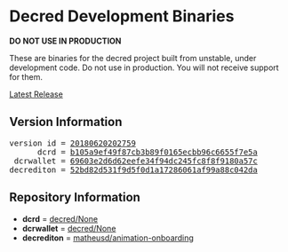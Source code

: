 
# Decred Development Binaries

**DO NOT USE IN PRODUCTION**

These are binaries for the decred project built from unstable, under development
code. Do not use in production. You will not receive support for them.

[Latest Release](https://github.com/matheusd/decred-weekly-builds/releases/latest)

## Version Information

<pre>
version id = <a href="https://github.com/matheusd/decred-weekly-builds/releases/tag/v20180620202759">20180620202759</a>
      dcrd = <a href="https://github.com/decred/dcrd/commits/b105a9ef49f87cb3b89f0165ecbb96c6655f7e5a">b105a9ef49f87cb3b89f0165ecbb96c6655f7e5a</a>
 dcrwallet = <a href="https://github.com/decred/dcrwallet/commits/69603e2d6d62eefe34f94dc245fc8f8f9180a57c">69603e2d6d62eefe34f94dc245fc8f8f9180a57c</a>
decrediton = <a href="https://github.com/matheusd/decrediton/commits/52bd82d531f9d5f0d1a17286061af99a88c042da">52bd82d531f9d5f0d1a17286061af99a88c042da</a>
</pre>

## Repository Information

- **dcrd** = [decred/None](https://github.com/decred/dcrd)
- **dcrwallet** = [decred/None](https://github.com/decred/dcrwallet)
- **decrediton** = [matheusd/animation-onboarding](https://github.com/matheusd/decrediton)



